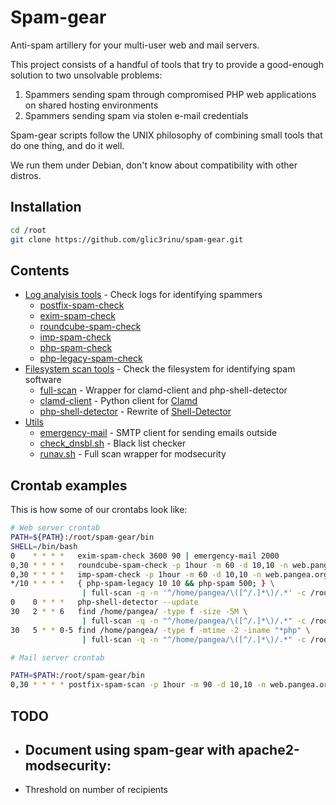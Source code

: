 # Spam-gear

Anti-spam artillery for your multi-user web and mail servers.

This project consists of a handful of tools that try to provide a good-enough solution to two unsolvable problems:

1. Spammers sending spam through compromised PHP web applications on shared hosting environments
2. Spammers sending spam via stolen e-mail credentials

Spam-gear scripts follow the UNIX philosophy of combining small tools that do one thing, and do it well.

We run them under Debian, don't know about compatibility with other distros.


## Installation
```bash
cd /root
git clone https://github.com/glic3rinu/spam-gear.git
```


## Contents

* [Log analyisis tools](logs) - Check logs for identifying spammers
    * [postfix-spam-check](logs/postfix-spam-check)
    * [exim-spam-check](logs/exim-spam-check)
    * [roundcube-spam-check](logs/roundcube-spam-check)
    * [imp-spam-check](logs/imp-spam-check)
    * [php-spam-check](logs/php-legacy-check)
    * [php-legacy-spam-check](logs/php-spam-legacy-check)
* [Filesystem scan tools](scans) - Check the filesystem for identifying spam software
    * [full-scan](scans/full-scan) - Wrapper for clamd-client and php-shell-detector
    * [clamd-client](scans/clamd-client) - Python client for [Clamd](http://www.clamav.net)
    * [php-shell-detector](scans/php-shell-detector) - Rewrite of [Shell-Detector](https://github.com/emposha/Shell-Detector)
* [Utils](utils)
    * [emergency-mail](utils/emergency-mail) - SMTP client for sending emails outside
    * [check_dnsbl.sh](utils/check_dnsbl.sh) - Black list checker
    * [runav.sh](utils/runav.sh) - Full scan wrapper for modsecurity


## Crontab examples

This is how some of our crontabs look like:

```bash
# Web server crontab
PATH=${PATH}:/root/spam-gear/bin
SHELL=/bin/bash
0    * * * *   exim-spam-check 3600 90 | emergency-mail 2000
0,30 * * * *   roundcube-spam-check -p 1hour -m 60 -d 10,10 -n web.pangea.org | emergency-mail 3000
0,30 * * * *   imp-spam-check -p 1hour -m 60 -d 10,10 -n web.pangea.org | emergency-mail 3000
*/10 * * * *   { php-spam-legacy 10 10 && php-spam 500; } \
                | full-scan -q -n '^/home/pangea/\([^/.]*\)/.*' -c /root/spam-gear/scan/alerta_pangea.email
0    0 * * *   php-shell-detector --update
30   2 * * 6   find /home/pangea/ -type f -size -5M \
                | full-scan -q -n "^/home/pangea/\([^/.]*\)/.*" -c /root/spam-gear/scan/alerta_pangea.email
30   5 * * 0-5 find /home/pangea/ -type f -mtime -2 -iname "*php" \
                | full-scan -q -n "^/home/pangea/\([^/.]*\)/.*" -c /root/spam-gear/scan/alerta_pangea.email
```

```bash
# Mail server crontab

PATH=$PATH:/root/spam-gear/bin
0,30 * * * * postfix-spam-scan -p 1hour -m 90 -d 10,10 -n web.pangea.org -w 77.246.181.201,10.0.0.21 | emergency-mail 3000
```


## TODO
- Document using spam-gear with apache2-modsecurity:
    - 
- Threshold on number of recipients
